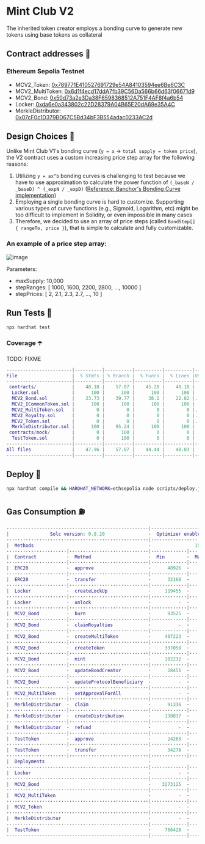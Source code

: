 # Mint Club V2
The inherited token creator employs a bonding curve to generate new tokens using base tokens as collateral

## Contract addresses 📜
### Ethereum Sepolia Testnet
- MCV2_Token: [0x789771E410527691729e54A84103594ee6Be6C3C](https://sepolia.etherscan.io/address/0x789771E410527691729e54A84103594ee6Be6C3C#code)
- MCV2_MultiToken: [0x6d1f4ecd17ddA7fb39C56Da566b66d63f06671d9](https://sepolia.etherscan.io/address/0x6d1f4ecd17ddA7fb39C56Da566b66d63f06671d9#code)
- MCV2_Bond: [0x50d73a2e3Da38F6598368512A751F4AF8f4a6b54](https://sepolia.etherscan.io/address/0x50d73a2e3Da38F6598368512A751F4AF8f4a6b54#code)
- Locker: [0xda6e0a343802c22D28379A04B65E20dA69e35A4C](https://sepolia.etherscan.io/address/0xda6e0a343802c22D28379A04B65E20dA69e35A4C#code)
- MerkleDistributor: [0x07cF0c1D379BD67C5Bd34bF3B554adac0233AC2d](https://sepolia.etherscan.io/address/0x07cF0c1D379BD67C5Bd34bF3B554adac0233AC2d#code)

## Design Choices 📐
Unlike Mint Club V1's bonding curve (`y = x` -> `total supply = token price`), the V2 contract uses a custom increasing price step array for the following reasons:
1. Utilizing `y = ax^b` bonding curves is challenging to test because we have to use approximation to calculate the power function of `(_baseN / _baseD) ^ (_expN / _expD)` ([Reference: Banchor's Bonding Curve implementation](https://github.com/relevant-community/bonding-curve/blob/master/contracts/Power.sol))
2. Employing a single bonding curve is hard to customize. Supporting various types of curve functions (e.g., Sigmoid, Logarithm, etc) might be too difficult to implement in Solidity, or even impossible in many cases
3. Therefore, we decided to use an array of price steps (called `BondStep[] { rangeTo, price }`), that is simple to calculate and fully customizable.

### An example of a price step array:
![image](https://github.com/Steemhunt/mint.club-v2-contract/assets/1332279/d61607a2-39cc-433a-8cd2-3bbb627ab2aa)

Parameters:
- maxSupply: 10,000
- stepRanges: [ 1000, 1600, 2200, 2800, ..., 10000 ]
- stepPrices: [ 2, 2.1, 2.3, 2.7, ..., 10 ]

## Run Tests 🧪
```bash
npx hardhat test
```

### Coverage ☂️
TODO: FIXME
```m
------------------------|----------|----------|----------|----------|----------------|
File                    |  % Stmts | % Branch |  % Funcs |  % Lines |Uncovered Lines |
------------------------|----------|----------|----------|----------|----------------|
 contracts/             |    48.18 |    57.07 |    45.28 |    48.18 |                |
  Locker.sol            |      100 |      100 |      100 |      100 |                |
  MCV2_Bond.sol         |    23.73 |    39.77 |     38.1 |    22.82 |... 400,401,402 |
  MCV2_ICommonToken.sol |      100 |      100 |      100 |      100 |                |
  MCV2_MultiToken.sol   |        0 |        0 |        0 |        0 |... 57,63,67,69 |
  MCV2_Royalty.sol      |        0 |        0 |        0 |        0 |... 56,58,60,66 |
  MCV2_Token.sol        |        0 |        0 |        0 |        0 |... 24,31,38,39 |
  MerkleDistributor.sol |      100 |    95.24 |      100 |      100 |                |
 contracts/mock/        |        0 |      100 |        0 |        0 |                |
  TestToken.sol         |        0 |      100 |        0 |        0 |              8 |
------------------------|----------|----------|----------|----------|----------------|
All files               |    47.96 |    57.07 |    44.44 |    48.03 |                |
------------------------|----------|----------|----------|----------|----------------|
```

## Deploy 🚀
```bash
npx hardhat compile && HARDHAT_NETWORK=ethsepolia node scripts/deploy.js
```

## Gas Consumption ⛽️
```m
·---------------------------------------------------|---------------------------|---------------|-----------------------------·
|               Solc version: 0.8.20                ·  Optimizer enabled: true  ·  Runs: 50000  ·  Block limit: 30000000 gas  │
····················································|···························|···············|······························
|  Methods                                          ·                15 gwei/gas                ·       1763.93 usd/eth       │
······················|·····························|·············|·············|···············|···············|··············
|  Contract           ·  Method                     ·  Min        ·  Max        ·  Avg          ·  # calls      ·  usd (avg)  │
······················|·····························|·············|·············|···············|···············|··············
|  ERC20              ·  approve                    ·      48926  ·      49226  ·        49108  ·           25  ·       1.30  │
······················|·····························|·············|·············|···············|···············|··············
|  ERC20              ·  transfer                   ·      32168  ·      36118  ·        34143  ·            2  ·       0.90  │
······················|·····························|·············|·············|···············|···············|··············
|  Locker             ·  createLockUp               ·     119455  ·     173841  ·       144662  ·           32  ·       3.83  │
······················|·····························|·············|·············|···············|···············|··············
|  Locker             ·  unlock                     ·          -  ·          -  ·        64922  ·            5  ·       1.72  │
······················|·····························|·············|·············|···············|···············|··············
|  MCV2_Bond          ·  burn                       ·      93525  ·     132243  ·       112428  ·           41  ·       2.97  │
······················|·····························|·············|·············|···············|···············|··············
|  MCV2_Bond          ·  claimRoyalties             ·          -  ·          -  ·        80074  ·            3  ·       2.12  │
······················|·····························|·············|·············|···············|···············|··············
|  MCV2_Bond          ·  createMultiToken           ·     407223  ·     499491  ·       494975  ·           84  ·      13.10  │
······················|·····························|·············|·············|···············|···············|··············
|  MCV2_Bond          ·  createToken                ·     337058  ·     531523  ·       524211  ·           94  ·      13.87  │
······················|·····························|·············|·············|···············|···············|··············
|  MCV2_Bond          ·  mint                       ·     102232  ·     193144  ·       168864  ·           93  ·       4.47  │
······················|·····························|·············|·············|···············|···············|··············
|  MCV2_Bond          ·  updateBondCreator          ·      28451  ·      31263  ·        30324  ·           12  ·       0.80  │
······················|·····························|·············|·············|···············|···············|··············
|  MCV2_Bond          ·  updateProtocolBeneficiary  ·          -  ·          -  ·        28973  ·            1  ·       0.77  │
······················|·····························|·············|·············|···············|···············|··············
|  MCV2_MultiToken    ·  setApprovalForAll          ·          -  ·          -  ·        48824  ·           20  ·       1.29  │
······················|·····························|·············|·············|···············|···············|··············
|  MerkleDistributor  ·  claim                      ·      91336  ·      96138  ·        94854  ·           14  ·       2.51  │
······················|·····························|·············|·············|···············|···············|··············
|  MerkleDistributor  ·  createDistribution         ·     138837  ·     198301  ·       180607  ·           49  ·       4.78  │
······················|·····························|·············|·············|···············|···············|··············
|  MerkleDistributor  ·  refund                     ·          -  ·          -  ·        47127  ·            3  ·       1.25  │
······················|·····························|·············|·············|···············|···············|··············
|  TestToken          ·  approve                    ·      24263  ·      46547  ·        46003  ·          171  ·       1.22  │
······················|·····························|·············|·············|···············|···············|··············
|  TestToken          ·  transfer                   ·      34278  ·      51402  ·        50354  ·          111  ·       1.33  │
······················|·····························|·············|·············|···············|···············|··············
|  Deployments                                      ·                                           ·  % of limit   ·             │
····················································|·············|·············|···············|···············|··············
|  Locker                                           ·          -  ·          -  ·      1167212  ·        3.9 %  ·      30.88  │
····················································|·············|·············|···············|···············|··············
|  MCV2_Bond                                        ·    3273125  ·    3273149  ·      3273133  ·       10.9 %  ·      86.60  │
····················································|·············|·············|···············|···············|··············
|  MCV2_MultiToken                                  ·          -  ·          -  ·      2157765  ·        7.2 %  ·      57.09  │
····················································|·············|·············|···············|···············|··············
|  MCV2_Token                                       ·          -  ·          -  ·      1058211  ·        3.5 %  ·      28.00  │
····················································|·············|·············|···············|···············|··············
|  MerkleDistributor                                ·          -  ·          -  ·      1751881  ·        5.8 %  ·      46.35  │
····················································|·············|·············|···············|···············|··············
|  TestToken                                        ·     766428  ·     766440  ·       766437  ·        2.6 %  ·      20.28  │
·---------------------------------------------------|-------------|-------------|---------------|---------------|-------------·
```
